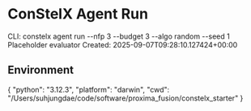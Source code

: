 # ConStelX Agent Run

CLI:
constelx agent run --nfp 3 --budget 3 --algo random --seed 1
Placeholder evaluator
Created: 2025-09-07T09:28:10.127424+00:00

## Environment
{
  "python": "3.12.3",
  "platform": "darwin",
  "cwd": "/Users/suhjungdae/code/software/proxima_fusion/constelx_starter"
}

